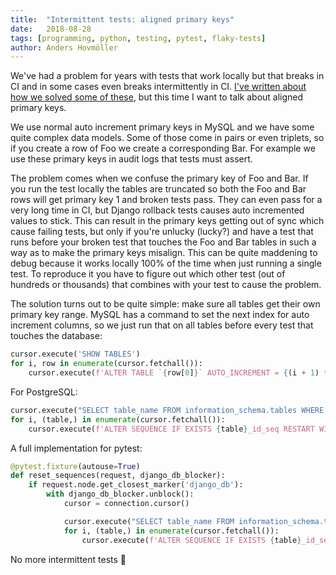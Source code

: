 ```yaml
---
title:	"Intermittent tests: aligned primary keys"
date:	2018-08-28
tags: [programming, python, testing, pytest, flaky-tests]
author: Anders Hovmöller
---
```


  We've had a problem for years with tests that work locally but that breaks in CI and in some cases even breaks intermittently in CI. [I've written about how we solved some of these](https://medium.com/@boxed/use-the-biggest-hammer-8425e4c71882), but this time I want to talk about aligned primary keys.

We use normal auto increment primary keys in MySQL and we have some quite complex data models. Some of those come in pairs or even triplets, so if you create a row of Foo we create a corresponding Bar. For example we use these primary keys in audit logs that tests must assert.

The problem comes when we confuse the primary key of Foo and Bar. If you run the test locally the tables are truncated so both the Foo and Bar rows will get primary key 1 and broken tests pass. They can even pass for a very long time in CI, but Django rollback tests causes auto incremented values to stick. This can result in the primary keys getting out of sync which cause failing tests, but only if you're unlucky (lucky?) and have a test that runs before your broken test that touches the Foo and Bar tables in such a way as to make the primary keys misalign. This can be quite maddening to debug because it works locally 100% of the time when just running a single test. To reproduce it you have to figure out which other test (out of hundreds or thousands) that combines with your test to cause the problem.

The solution turns out to be quite simple: make sure all tables get their own primary key range. MySQL has a command to set the next index for auto increment columns, so we just run that on all tables before every test that touches the database:

```python
cursor.execute('SHOW TABLES')  
for i, row in enumerate(cursor.fetchall()):  
    cursor.execute(f'ALTER TABLE `{row[0]}` AUTO_INCREMENT = {(i + 1) * 1000}')
```

For PostgreSQL:

```python
cursor.execute("SELECT table_name FROM information_schema.tables WHERE table_schema = 'public'")
for i, (table,) in enumerate(cursor.fetchall()):
    cursor.execute(f'ALTER SEQUENCE IF EXISTS {table}_id_seq RESTART WITH {(i + 1) * 1000}')
```

A full implementation for pytest:

```python
@pytest.fixture(autouse=True)
def reset_sequences(request, django_db_blocker):
    if request.node.get_closest_marker('django_db'):
        with django_db_blocker.unblock():
            cursor = connection.cursor()

            cursor.execute("SELECT table_name FROM information_schema.tables WHERE table_schema = 'public'")
            for i, (table,) in enumerate(cursor.fetchall()):
                cursor.execute(f'ALTER SEQUENCE IF EXISTS {table}_id_seq RESTART WITH {(i + 1) * 1000}')
```

No more intermittent tests 🎉
